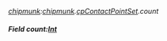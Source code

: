 _[chipmunk](../../modules/chipmunk/chipmunk-module.md):[chipmunk](../../modules/chipmunk/chipmunk-module.md).[cpContactPointSet](../../modules/chipmunk/chipmunk-cpcontactpointset.md).count_
##### Field count:[Int](../../modules/wonkey/wonkey-types-int.md)
